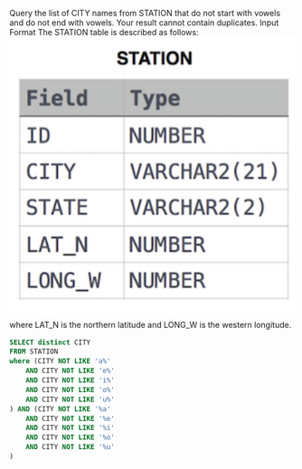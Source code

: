 Query the list of CITY names from STATION that do not start with vowels and do not end with vowels. Your result cannot contain duplicates.
Input Format
The STATION table is described as follows:
![](weather_table.png)
where LAT_N is the northern latitude and LONG_W is the western longitude.

```sql
SELECT distinct CITY 
FROM STATION 
where (CITY NOT LIKE 'a%' 
    AND CITY NOT LIKE 'e%' 
    AND CITY NOT LIKE 'i%' 
    AND CITY NOT LIKE 'o%'
    AND CITY NOT LIKE 'u%'
) AND (CITY NOT LIKE '%a' 
    AND CITY NOT LIKE '%e'
    AND CITY NOT LIKE '%i'
    AND CITY NOT LIKE '%o'
    AND CITY NOT LIKE '%u'
)
```